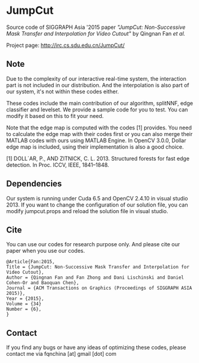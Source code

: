 JumpCut
=======

Source code of SIGGRAPH Asia '2015 paper *"JumpCut: Non-Successive Mask Transfer and Interpolation for Video Cutout"* by Qingnan Fan *et al.*

Project page: http://irc.cs.sdu.edu.cn/JumpCut/

Note
----

Due to the complexity of our interactive real-time system, the interaction part is not included in our distribution. And the interpolation is also part of our system, it's not within these codes either.

These codes include the main contribution of our algorithm, splitNNF, edge classifier and levelset. We provide a sample code for you to test. You can modify it based on this to fit your need.

Note that the edge map is computed with the codes [1] provides. You need to calculate the edge map with their codes first or you can also merge their MATLAB codes with ours using MATLAB Engine. In OpenCV 3.0.0, Dollar edge map is included, using their implementation is also a good choice.

[1] DOLL´AR, P., AND ZITNICK, C. L. 2013. Structured forests for fast edge detection. In Proc. ICCV, IEEE, 1841–1848.

Dependencies
------------

Our system is running under Cuda 6.5 and OpenCV 2.4.10 in visual studio 2013. If you want to change the configuration of our solution file, you can modify jumpcut.props and reload the solution file in visual studio.

Cite
----

You can use our codes for research purpose only. And please cite our paper when you use our codes.

```
@Article{Fan:2015,
Title = {JumpCut: Non-Successive Mask Transfer and Interpolation for Video Cutout},
Author = {Qingnan Fan and Fan Zhong and Dani Lischinski and Daniel Cohen-Or and Baoquan Chen},
Journal = {ACM Transactions on Graphics (Proceedings of SIGGRAPH ASIA 2015)},
Year = {2015},
Volume = {34}
Number = {6},
}
```

Contact
-------

If you find any bugs or have any ideas of optimizing these codes, please contact me via fqnchina [at] gmail [dot] com